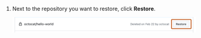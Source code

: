 1. Next to the repository you want to restore, click **Restore**.

   ![Screenshot of a list entry for the "octocat/hello-world" repository. To the right of a repository's name, the "Restore" button is outlined in orange.](/assets/images/help/settings/restore-button.png)
